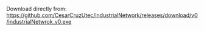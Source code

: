 Download directly from: https://github.com/CesarCruzUtec/industrialNetwork/releases/download/v0/industrialNetwrok_v0.exe
